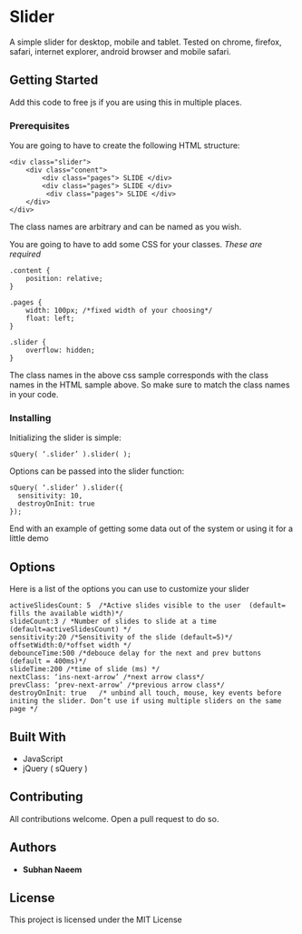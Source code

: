 # Slider
A simple slider for desktop, mobile and tablet. Tested on chrome, firefox, safari, internet explorer, android browser and mobile safari.

## Getting Started

Add this code to free js if you are using this in multiple places.

### Prerequisites

You are going to have to create the following HTML structure:

```
<div class="slider">
    <div class="conent">
        <div class="pages"> SLIDE </div>
        <div class="pages"> SLIDE </div>
         <div class="pages"> SLIDE </div>
    </div>
</div>
```
The class names are arbitrary and can be named as you wish.

You are going to have to add some CSS for your classes. *These are required*
```
.content {
    position: relative;
}

.pages {
    width: 100px; /*fixed width of your choosing*/
    float: left;
}

.slider {
    overflow: hidden;
}
```
The class names in the above css sample corresponds with the class names in the HTML sample above. So make sure to match the class names in your code. 


### Installing

Initializing the slider is simple:
```
sQuery( ‘.slider’ ).slider( );
```

Options can be passed into the slider function:
```
sQuery( ‘.slider’ ).slider({
  sensitivity: 10,
  destroyOnInit: true
});
```
End with an example of getting some data out of the system or using it for a little demo

## Options

Here is a list of the options you can use to customize your slider

```
activeSlidesCount: 5  /*Active slides visible to the user  (default= fills the available width)*/
slideCount:3 / *Number of slides to slide at a time (default=activeSlidesCount) */
sensitivity:20 /*Sensitivity of the slide (default=5)*/
offsetWidth:0/*offset width */
debounceTime:500 /*debouce delay for the next and prev buttons (default = 400ms)*/ 
slideTime:200 /*time of slide (ms) */
nextClass: ‘ins-next-arrow’ /*next arrow class*/
prevClass: ‘prev-next-arrow’ /*previous arrow class*/
destroyOnInit: true   /* unbind all touch, mouse, key events before initing the slider. Don’t use if using multiple sliders on the same page */
```


## Built With

* JavaScript
* jQuery ( sQuery )

## Contributing

All contributions welcome. Open a pull request to do so.

## Authors

* **Subhan Naeem** 

## License

This project is licensed under the MIT License 
